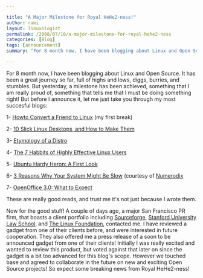 ```yaml
---

title: "A Major Milestone for Royal HeHe2-ness!"
author: rami
layout: linuxologist 
permalink: /2008/07/10/a-major-milestone-for-royal-hehe2-ness
categories: [Blog]
tags: [announcement]
summary: "For 8 month now, I have been blogging about Linux and Open Source. It has been a great journey so far, full of highs and lows, diggs, burries, and stumbles. But yesterday, a milestone has been achieved, something that I am really proud of, something that tells me that I must be doing something right! But before I announce it, let me just take you through my most succesful blogs:"

---
```


For 8 month now, I have been blogging about Linux and Open Source. It has been a great journey so far, full of highs and lows, diggs, burries, and stumbles. But yesterday, a milestone has been achieved, something that I am really proud of, something that tells me that I must be doing something right! But before I announce it, let me just take you through my most succesful blogs:

1- [Howto Convert a Friend to Linux](/2007/12/27/howto-convert-a-friend-to-linux) (my first break)

2- [10 Slick Linux Desktops, and How to Make Them](/2008/02/27/10-slick-linux-desktops-and-how-to-make-them)

3- [Etymology of a Distro](/2008/04/06/etymology-of-a-distro)

4- [The 7 Habbits of Highly Effective Linux Users](/2008/04/16/the-7-habits-of-highly-effective-linux-users)

5- [Ubuntu Hardy Heron: A First Look](/2008/04/24/ubuntu-hardy-heron-a-first-look)

6- [3 Reasons Why Your System Might Be Slow](/2008/06/10/3-reasons-why-your-system-might-be-slow) (courtesy of [Numerodix](http://www.matusiak.eu/numerodix/blog/)

7- [OpenOffice 3.0: What to Expect](/2008/07/06/openofficeorg-30-what-to-expect)

These are really good reads, and trust me it's not just because I wrote them.

Now for the good stuff! A couple of days ago, a major San Francisco PR firm, that boasts a client portfolio including [Sourceforge](http://www.sourceforge.com/), [Stanford University Law School](http://www.law.stanford.edu/), and [The Linux Foundation](http://www.linux-foundation.org/), contacted me. I have reviewed a gadget from one of their clients before, and were interested in future cooperation. They also offered me a press release of a soon to be announced gadget from one of their clients! Initially I was really excited and wanted to review this product, but voted against that later on since the gadget is a bit too advanced for this blog's scope. However we touched base and agreed to collaborate in the future on new and exciting Open Source projects! So expect some breaking news from Royal HeHe2-ness!
